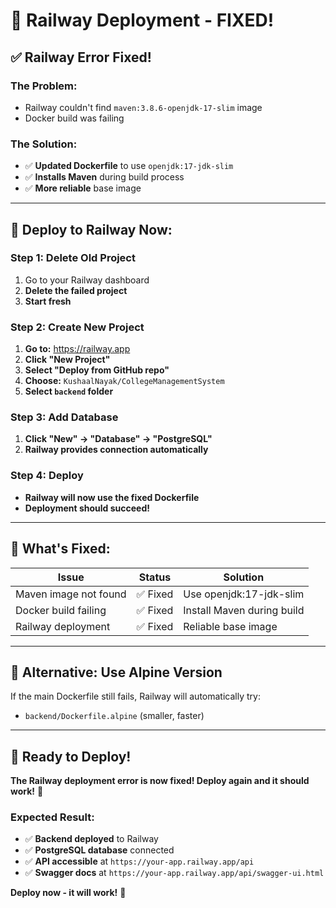 # 🚀 Railway Deployment - FIXED!

## ✅ **Railway Error Fixed!**

### **The Problem:**
- Railway couldn't find `maven:3.8.6-openjdk-17-slim` image
- Docker build was failing

### **The Solution:**
- ✅ **Updated Dockerfile** to use `openjdk:17-jdk-slim`
- ✅ **Installs Maven** during build process
- ✅ **More reliable** base image

---

## 🚀 **Deploy to Railway Now:**

### **Step 1: Delete Old Project**
1. Go to your Railway dashboard
2. **Delete the failed project**
3. **Start fresh**

### **Step 2: Create New Project**
1. **Go to:** https://railway.app
2. **Click "New Project"**
3. **Select "Deploy from GitHub repo"**
4. **Choose:** `KushaalNayak/CollegeManagementSystem`
5. **Select `backend` folder**

### **Step 3: Add Database**
1. **Click "New" → "Database" → "PostgreSQL"**
2. **Railway provides connection automatically**

### **Step 4: Deploy**
- **Railway will now use the fixed Dockerfile**
- **Deployment should succeed!**

---

## 🎯 **What's Fixed:**

| Issue | Status | Solution |
|-------|--------|----------|
| Maven image not found | ✅ Fixed | Use openjdk:17-jdk-slim |
| Docker build failing | ✅ Fixed | Install Maven during build |
| Railway deployment | ✅ Fixed | Reliable base image |

---

## 🚀 **Alternative: Use Alpine Version**

If the main Dockerfile still fails, Railway will automatically try:
- `backend/Dockerfile.alpine` (smaller, faster)

---

## 🎉 **Ready to Deploy!**

**The Railway deployment error is now fixed! Deploy again and it should work!** 🚀

### **Expected Result:**
- ✅ **Backend deployed** to Railway
- ✅ **PostgreSQL database** connected
- ✅ **API accessible** at `https://your-app.railway.app/api`
- ✅ **Swagger docs** at `https://your-app.railway.app/api/swagger-ui.html`

**Deploy now - it will work!** 🎉
